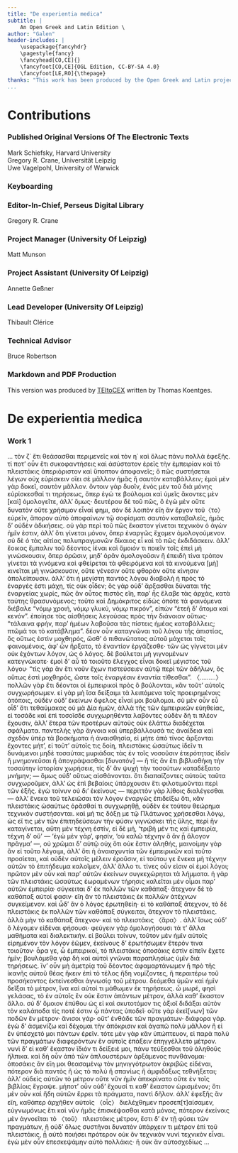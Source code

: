 ```yaml
---
title: "De experientia medica"
subtitle: |
	An Open Greek and Latin Edition \ 
author: "Galen"
header-includes: | 
	\usepackage{fancyhdr}
	\pagestyle{fancy}
	\fancyhead[CO,CE]{}
	\fancyfoot[CO,CE]{OGL Edition, CC-BY-SA 4.0}
	\fancyfoot[LE,RO]{\thepage}
thanks: "This work has been produced by the Open Greek and Latin project through the help of volunteers. See contributions for details."
...
```


# Contributions


### Published Original Versions Of The Electronic Texts

Mark Schiefsky, Harvard University  
Gregory R. Crane, Universität Leipzig  
Uwe Vagelpohl, University of Warwick  
  
### Keyboarding

### Editor-In-Chief, Perseus Digital Library

Gregory R. Crane  
  
### Project Manager (University Of Leipzig)

Matt Munson  
  
### Project Assistant (University Of Leipzig)

Annette Geßner  
  
### Lead Developer (University Of Leipzig)

Thibault Clérice  
  
### Technical Advisor

Bruce Robertson  
  
### Markdown and PDF Production

This version was produced by [TEItoCEX](https://github.com/ThomasK81/TEItoCEX) written by Thomas Koentges.

# De experientia medica

### Work 1

<milestone unit="ms1folio" n="120v"/>
                <p>... τὸν ζ΄ ἔτι θεάσασθαι περιμενεῖς καὶ τὸν η΄ καὶ ὅλως πάνυ πολλὰ <lb/>ἐφεξῆς.
                    τί ποτ’ οὖν ἔτι συκοφαντήσεις καὶ ἀσύστατον ἐρεῖς τὴν ἐμπειρίαν <lb/>καὶ τὸ
                    πλειστάκις ἀπεριόριστον καὶ ὕποπτον ἀποφανεῖς; ὃ <lb/>πῶς συστήσεται λέγων οὐχ
                    εὑρίσκειν οἴει σὲ μᾶλλον ἡμᾶς ἢ σαυτὸν <lb/>
                    <milestone unit="lineno" n="5"/>καταβάλλειν; ἐμοὶ μὲν γὰρ δοκεῖ, σαυτὸν μᾶλλον.
                    ὄντοιν γὰρ δυοῖν, <lb/>ἑνὸς μὲν τοῦ διὰ μόνης εὑρίσκεσθαί τι τηρήσεως, ὅπερ ἐγώ
                    τε βούλομαι <lb/>καὶ ὑμεῖς ἄκοντες μὲν [καὶ] ὁμολογεῖτε, ἀλλ’ ὅμως· δευτέρου δὲ
                    <lb/>τοῦ πῶς, ὃ ἐγὼ μὲν οὔτε δυνατὸν οὔτε χρήσιμον εἶναί φημι, σὸν δὲ
                    <lb/>λοιπὸν εἴη ἂν ἔργον τοῦ〈το〉 εὑρεῖν, ἄπορον αὐτὸ ἀποφαίνων τῷ σοφίσματι <lb/>
                    <milestone unit="lineno" n="10"/>σαυτὸν καταβαλεῖς, ἡμᾶς δ’ οὐδὲν ἀδικήσεις. οὐ
                    γὰρ περὶ <lb/>τοῦ πῶς ἕκαστον γίνεται τεχνικὸν ὁ ἀγὼν ἡμῖν ἐστιν, ἀλλ’ ὅτι
                    γίνεται <pb n="1259"/> μόνον, ὅπερ ἐναργῶς ἔχομεν ὁμολογούμενον. σὺ δὲ ὁ τὰς
                    <lb/>αἰτίας πολυπραγμονῶν δίκαιος εἶ καὶ τὸ πῶς ἐκδιδάσκειν. ἀλλ’ <lb/>ἔοικας
                    ἔμπαλιν τοῦ δέοντος ἰέναι καὶ ὅμοιόν τι ποιεῖν τοῖς ἐπεὶ <lb/>μὴ γινώσκουσιν,
                    ὅπερ ὁρῶσιν, μηδ’ ὁρᾶν ὁμολογοῦσιν ἢ ἐπειδὴ <lb/>
                    <milestone unit="lineno" n="5"/>τίνα τρόπον γίνεται τὰ γινόμενα καὶ φθείρεται τὰ
                    φθειρόμενα καὶ <lb/>τὰ κινούμενα [μὴ] κινεῖται μὴ γινώσκουσιν, οὔτε γένεσιν οὔτε
                    φθορὰν <lb/>οὔτε κίνησιν ἀπολείπουσιν. ἀλλ’ ὅτι ἡ μεγίστη παντὸς λόγου διαβολὴ
                    <lb/>ἡ πρὸς τὸ ἐναργές ἐστι μάχη, τίς οὐκ οἶδεν; ὃς γὰρ οὐδ’ ἄρξασθαι
                    <lb/>δύναται τῆς ἐναργείας χωρίς, πῶς ἂν οὗτος πιστὸς εἴη, παρ’ <lb/>
                    <milestone unit="lineno" n="10"/>ἧς ἔλαβε τὰς ἀρχάς, κατὰ ταύτης θρασυνόμενος;
                    τοῦτο καὶ Δημόκριτος <lb/>εἰδὼς ὁπότε τὰ φαινόμενα διέβαλε “νόμῳ χροιή, νόμῳ
                    γλυκύ, νόμῳ πικρόν”, <lb/>εἰπὼν “ἐτεῆ δ’ ἄτομα καὶ κενόν”. ἐποίησε τὰς αἰσθήσεις
                        <milestone unit="ms1folio" n="121r"/> λεγούσας πρὸς <lb/>τὴν διάνοιαν οὕτως·
                    “τάλαινα φρήν, παρ’ ἡμέων λαβοῦσα τὰς πίστεις <lb/>ἡμέας καταβάλλεις; πτῶμά τοι
                    τὸ κατάβλημα”. δέον οὖν καταγνῶναι <lb/>
                    <milestone unit="lineno" n="15"/>τοῦ λόγου τῆς ἀπιστίας, ὃς οὕτως ἐστὶν
                    μοχθηρός, ὥσθ’ ὁ πιθανώτατος <lb/>αὐτοῦ μάχεται τοῖς φαινομένοις, ἀφ’ ὧν ἤρξατο,
                    τὸ ἐναντίον ἐργάζεσθε· <lb/>τῶν ὡς γίγνεται μὲν οὐκ ἐχόντων λόγον, ὡς ὁ λόγος.
                    δὲ βούλεται μὴ γιγνομένων <lb/>κατεγνώκατε· ἐμοὶ δ’ αὖ τὸ τοιοῦτο ἔλεγχος εἶναι
                    δοκεῖ μέγιστος <pb n="1260"/> τοῦ λόγου· “τίς γὰρ ἂν ἔτι νοῦν ἔχων πιστεύσειεν
                    αὐτῷ περὶ τῶν <lb/>ἀδήλων, ὃς οὕτως ἐστὶ μοχθηρός, ὥστε τοῖς ἐναργέσιν ἐναντία
                    τίθεσθαι”. <lb/>〈.........〉 πολλῶν γὰρ ἔτι δέονται οἱ ἐμπειρικοὶ πρὸς ὃ
                    <lb/>βούλονται, κἂν τοῦτ’ αὐτοῖς συγχωρήσωμεν. εἰ γὰρ μὴ ἴσα δείξαιμι <lb/>
                    <milestone unit="lineno" n="5"/>τὰ λειπόμενα τοῖς προειρημένοις ἀτόποις, οὐδὲν
                    οὐδ’ ἐκείνων ὄφελος <lb/>εἶναί μοι βούλομαι. σὺ μὲν οὖν εὖ οἶδ’ ὅτι τεθαύμακας
                    οὐ μὰ Δία <lb/>ἡμῶν, ἀλλὰ τῆς τῶν ἐμπειρικῶν εὐηθείας, εἰ τοσάδε καὶ ἐπὶ
                    τοσοῖσδε <lb/>συγχωρηθέντα λαβόντες οὐδὲν δή τι πλέον ἔχουσιν, ἀλλ’ ἕτερα τῶν
                    <lb/>προτέρων αὐτοὺς οὐκ ἐλάττω διαδέχεται σφάλματα. παντελὴς γὰρ <lb/>
                    <milestone unit="lineno" n="10"/>ἄγνοια καὶ ὑπερβάλλουσά τις ἀναίδεια καὶ σχεδὸν
                    ὑπὲρ τὰ βοσκήματα <lb/>ἡ ἀναισθησία, εἰ μήτε ἀπὸ τίνος ἄρξονται ἔχοντες μήτ’, εἰ
                    <lb/>τοῦτ’ αὐτοῖς τις δοίη, πλειστάκις ὡσαύτως ἰδεῖν τι δυνάμενοι μηδὲ
                    <lb/>τοσαύτας μυριάδας τὰς ἐν τοῖς νοσοῦσιν ἑτερότητας ἰδεῖν ἢ μνημονεῦσαι
                    <lb/>ἢ ἀπογράψασθαι [δυνατὸν] — ἢ τίς ἂν ἔτι βιβλιοθήκη τὴν <lb/>
                    <milestone unit="lineno" n="15"/>τοσαύτην ἱστορίαν χωρήσειε, τίς δ’ ἂν ψυχὴ τὴν
                    τοσούτων καταδέξαιτο <lb/>μνήμην; — ὅμως οὐδ’ οὕτως αὶσθάνονται. ὅτι
                    διαπαίζοντες αὐτοὺς ταῦτα <lb/>συγχωροῦμεν, ἀλλ’ ὡς ἐπὶ βεβαίοις ὑπάρχουσιν ἔτι
                    φιλοτιμοῦνται περὶ <lb/>τῶν ἑξῆς. ἐγὼ τοίνυν οὐ δι’ ἐκείνους — περιττὸν γὰρ
                    λίθοις διαλέγεσθαι <pb n="1261"/> — ἀλλ’ ἕνεκα τοῦ τελειῶσαι τὸν λόγον ἐναργῶς
                    ἐπιδείξω ὅτι, <lb/>κἂν πλειστάκις ὡσαύτως ὁρᾶσθαί τι συγχωρηθῇ, οὐδὲν ἐκ τούτου
                    θεώρημα <lb/>τεχνικὸν συστήσονται. καὶ μή τις δόξῃ με τῷ Πλάτωνος χρήσεσθαι
                    <lb/>λόγῳ, ὡς εἴ τις μὲν τῶν ἐπιτηδεύσεων τὴν φύσιν γιγνώσκει <lb/>
                    <milestone unit="lineno" n="5"/>τῆς ὕλης, περὶ ἣν καταγίνεται, αὕτη μὲν τέχνη
                    ἐστίν, εἰ δὲ μή, ‘τριβὴ <lb/>μέν τις καὶ ἐμπειρία, τέχνη δ’ οὔ’ — ‘ἐγὼ μὲν γάρ’,
                    φησίν, ‘οὐ καλῶ <lb/>τέχνην ὃ ἂν ᾖ ἄλογον πρᾶγμα’ —, οὐ χρῶμαι δ’ αὐτῷ οὐχ ὅτι
                    <lb/>οὐκ ἔστιν ἀληθής, μαινοίμην γὰρ ἂν εἰ τοῦτο λέγοιμι, ἀλλ’ ὅτι ἡ
                    <lb/>ἀναισχυντία τῶν ἐμπειρικῶν καὶ τοῦτο προσίεται, καὶ οὐδὲν αὑτοῖς <lb/>
                    <milestone unit="lineno" n="10"/>μέλειν ἐροῦσιν, εἰ τούτου γε ἕνεκα μὴ τέχνην
                    αὐτῶν τὸ ἐπιτήδευμα <lb/>καλοῖμεν, ἀλλ’ ἄλλο τι. τίνες οὖν εἰσιν οἱ ἐμοὶ λόγοι;
                    πρῶτον μὲν <lb/>οὖν καὶ παρ’ αὐτῶν ἐκείνων συγκεχώρηται τὰ λήμματα. ἡ γὰρ
                    <lb/>τῶν πλειστάκις ὡσαύτως ἑωραμένων τήρησις καλεῖται μὲν οἶμαι παρ’ <lb/>αὐτῶν
                    ἐμπειρία· σύγκειται δ’ ἐκ πολλῶν τῶν καθάπαξ· ἄτεχνον δὲ <lb/>
                    <milestone unit="lineno" n="15"/>τὸ καθάπαξ αὐτοί φασιν· εἴη ἂν τὸ πλειστάκις ἐκ
                    πολλῶν ἀτέχνων <lb/>συγκείμενον. καὶ ὧδ’ ἂν ὁ λόγος ἐρωτηθείη· εἰ τὸ καθάπαξ
                    ἄτεχνον, <lb/>τὸ δὲ πλειστάκις ἐκ πολλῶν τῶν καθάπαξ σύγκειται, ἄτεχνον τὸ
                    <lb/>πλειστάκις. ἀλλὰ μὴν τὸ καθάπαξ ἄτεχνον· καὶ τὸ πλειστάκις 〈ἄρα〉. <lb/>ἀλλ’
                    ἴσως οὐδ’ ὃ λέγομεν εἰδέναι φήσουσι· φεύγειν γὰρ ὁμολογήσουσι <pb n="1262"/> τά
                    τ’ ἄλλα μαθήματα καὶ διαλεκτικήν. εἰ βούλει τοίνυν, τοῦτον μὲν <lb/>ἡμῖν αὐτοῖς
                    εἰρημένον τὸν λόγον ἐῶμεν, ἐκείνους δ’ ἐρωτήσωμεν ἕτερόν <lb/>τινα τοιοῦτον· ἆρα
                    γε, ὦ ἐμπειρικοί, τὸ πλειστάκις ὁποσάκις <lb/>ἐστὶν εἰπεῖν ἔχετε ἡμῖν; βουλόμεθα
                    γὰρ δὴ καὶ αὐτοὶ γνῶναι παραπλησίως <lb/>
                    <milestone unit="lineno" n="5"/>ὑμῖν διὰ τηρήσεως. ἵν’ οὖν μὴ ἀμετρίᾳ τοῦ
                    δέοντος ἀφαμαρτάνωμεν <lb/>ἢ πρὸ τῆς ἱκανῆς αὐτοῦ θέας ἥκειν ἐπὶ τὸ τέλος ἤδη
                    <lb/>νομίζοντες, ἢ περαιτέρω τοῦ προσήκοντος ἐκτείνεσθαι ἀγνωσίᾳ <lb/>τοῦ
                    μέτρου. δεόμεθα ὑμῶν καὶ ἡμῖν δεῖξαι τὸ μέτρον, ἵνα καὶ <lb/>αὐτοί τι μάθωμεν ἐκ
                    τηρήσεως. ὦ μωρέ, φησὶ γελάσας, τὸ ἐν <lb/>
                    <milestone unit="lineno" n="10"/>αὐτοῖς ἓν οὐκ ἔστιν ἁπάντων μέτρον, ἀλλὰ καθ’
                    ἕκαστον ἄλλο. σύ <lb/>δ’ ὅμοιον ἐπύθου ὡς εἰ καὶ σκυτοτόμον τις ἀξιοῖ διδάξαι
                    αὐτὸν τὸν <lb/>καλάποδα τίς ποτέ ἐστιν ᾦ πάντας ὑποδεῖ· οὔτε γὰρ ἐκεῖ[νων] τῶν
                    <lb/>ποδῶν ἓν μέτρον· ἄνισοι γάρ· οὔτ’ ἐνθάδε τῶν πραγμάτων· διάφορα <lb/>γάρ.
                    ἐγὼ δ’ ἀσμενίζω καὶ δέχομαι τὴν ἀπόκρισιν καὶ ἀγαπῶ πολὺ <lb/>
                    <milestone unit="lineno" n="15"/>μᾶλλον ἢ εἰ ἓν ὑπέσχετό μοι πάντων ἐρεῖν. τότε
                    μὲν γὰρ κἂν ὑπώπτευον, <lb/>εἰ παρὰ πολὺ τῶν πραγμάτων διαφερόντων ἓν αὐτοῖς
                        <milestone unit="ms1folio" n="122r"/> ἐπάξειν <lb/>ἐπηγγέλλετο μέτρον. νυνὶ
                    δ’ εἰ καθ’ ἕκαστον ἴδιόν τι δείξειέ μοι, <lb/>πάνυ τεύξεσθαι τοῦ ἀληθοῦς ἤλπικα.
                    καὶ δὴ οὖν ἀπὸ τῶν ἁπλουστέρων <pb n="1263"/> ἀρξάμενος πυνθάνομαι· ὁποσάκις ἂν
                    εἴη μοι θεασαμένῳ τὸν μηνιγγότρωτον <lb/>ἀκριβῶς εἰδέναι, πότερον διὰ παντὸς ἢ
                    ὡς τὸ πολὺ ἢ σπανίως ἢ ἀμφιδόξως <lb/>τεθνήξεται; ἀλλ’ οὐδεὶς αὐτῶν τὸ μέτρον
                    οὔτε νῦν ἡμῖν ἀπεκρίνατο <lb/>οὔτε ἐν τοῖς βιβλίοις ἔγραψε. μήποτ’ οὖν οὐδ’
                    ἔχουσί τι καθ’ ἕκαστον <lb/>
                    <milestone unit="lineno" n="5"/>ὡρισμένον; ὅτι μὲν οὖν καὶ ἤδη αὐτῶν ἔρρει τὰ
                    πράγματα, παντὶ <lb/>δῆλον. ἀλλ’ ἐφεξῆς ἂν εἴη, καθάπερ ἀρχῆθεν αὐτοῖς 〈οἷς〉
                    διελέχθημεν <lb/>προσεπ[τ]αίσαμεν, εὐγνωμόνως ἔτι καὶ νῦν ἡμᾶς ἐπισκέψασθαι
                    <lb/>κατὰ μόνας, πότερον ἐκείνοις μὲν ἀγνοεῖται τὸ 〈τοῦ〉 πλειστάκις <lb/>μέτρον,
                    ἔστι δ’ ἐν τῇ φύσει τῶν πραγμάτων, ἢ οὐδ’ ὅλως συστῆναι <lb/>
                    <milestone unit="lineno" n="10"/>δυνατὸν ὑπάρχειν τι μέτρον ἐπὶ τοῦ πλειστάκις,
                    ᾗ αὐτὸ ποιήσει πρότερον <lb/>οὐκ ὂν τεχνικὸν νυνὶ τεχνικὸν εἶναι. ἐγὼ μὲν οὖν
                    ἐπεσκεψάμην <lb/>αὐτὸ πολλάκις· ἢ οὐκ ἂν αὐτοσχεδίως ... </p>

